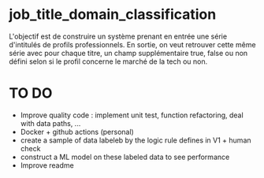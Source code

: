 # job_title_domain_classification
L'objectif est de construire un système prenant en entrée une série d'intitulés de profils professionnels. En sortie, on veut retrouver cette même série avec pour chaque titre, un champ supplémentaire true, false ou non défini selon si le profil concerne le marché de la tech ou non.

# TO DO
- Improve quality code : implement unit test, function refactoring, deal with data paths, ...
- Docker + github actions (personal) 
- create a sample of data labeleb by the logic rule defines in V1 + human check 
- construct a ML model on these labeled data to see performance
- Improve readme